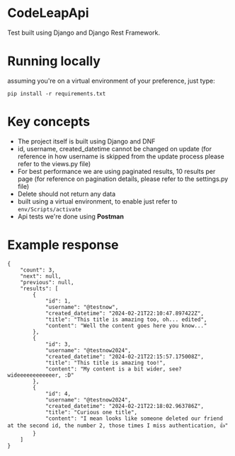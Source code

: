 # CodeLeapApi

Test built using Django and Django Rest Framework.

# Running locally

assuming you're on a virtual environment of your preference, just type:
```
pip install -r requirements.txt
```

# Key concepts

- The project itself is built using Django and DNF
- id, username, created_datetime cannot be changed on update (for reference in how username is skipped from the update process please refer to the views.py file)
- For best performance we are using paginated results, 10 results per page (for reference on pagination details, please refer to the settings.py file)
- Delete should not return any data
- built using a virtual environment, to enable just refer to `env/Scripts/activate`
- Api tests we're done using **Postman**

# Example response

```
{
    "count": 3,
    "next": null,
    "previous": null,
    "results": [
        {
            "id": 1,
            "username": "@testnow",
            "created_datetime": "2024-02-21T22:10:47.897422Z",
            "title": "This title is amazing too, oh... edited",
            "content": "Well the content goes here you know..."
        },
        {
            "id": 3,
            "username": "@testnow2024",
            "created_datetime": "2024-02-21T22:15:57.175008Z",
            "title": "This title is amazing too!",
            "content": "My content is a bit wider, see? wideeeeeeeeeeeer, :D"
        },
        {
            "id": 4,
            "username": "@testnow2024",
            "created_datetime": "2024-02-21T22:18:02.963786Z",
            "title": "Curious one title",
            "content": "I mean looks like someone deleted our friend at the second id, the number 2, those times I miss authentication, 👍"
        }
    ]
}
```